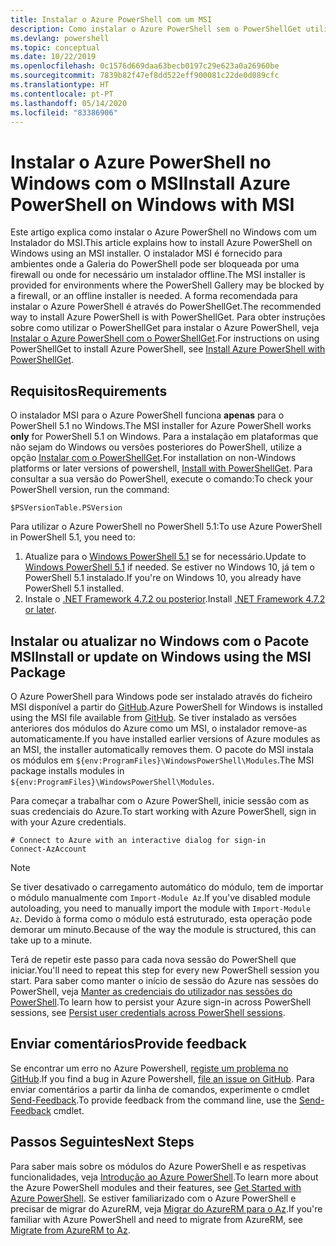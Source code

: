 ```yaml
---
title: Instalar o Azure PowerShell com um MSI
description: Como instalar o Azure PowerShell sem o PowerShellGet utilizar um MSI
ms.devlang: powershell
ms.topic: conceptual
ms.date: 10/22/2019
ms.openlocfilehash: 0c1576d669daa63becb0197c29e623a0a26960be
ms.sourcegitcommit: 7839b82f47ef8dd522eff900081c22de0d089cfc
ms.translationtype: HT
ms.contentlocale: pt-PT
ms.lasthandoff: 05/14/2020
ms.locfileid: "83386906"
---
```

# <a name="install-azure-powershell-on-windows-with-msi"></a><span data-ttu-id="e0c12-103">Instalar o Azure PowerShell no Windows com o MSI</span><span class="sxs-lookup"><span data-stu-id="e0c12-103">Install Azure PowerShell on Windows with MSI</span></span>

<span data-ttu-id="e0c12-104">Este artigo explica como instalar o Azure PowerShell no Windows com um Instalador do MSI.</span><span class="sxs-lookup"><span data-stu-id="e0c12-104">This article explains how to install Azure PowerShell on Windows using an MSI installer.</span></span> <span data-ttu-id="e0c12-105">O instalador MSI é fornecido para ambientes onde a Galeria do PowerShell pode ser bloqueada por uma firewall ou onde for necessário um instalador offline.</span><span class="sxs-lookup"><span data-stu-id="e0c12-105">The MSI installer is provided for environments where the PowerShell Gallery may be blocked by a firewall, or an offline installer is needed.</span></span> <span data-ttu-id="e0c12-106">A forma recomendada para instalar o Azure PowerShell é através do PowerShellGet.</span><span class="sxs-lookup"><span data-stu-id="e0c12-106">The recommended way to install Azure PowerShell is with PowerShellGet.</span></span> <span data-ttu-id="e0c12-107">Para obter instruções sobre como utilizar o PowerShellGet para instalar o Azure PowerShell, veja [Instalar o Azure PowerShell com o PowerShellGet](install-az-ps.md).</span><span class="sxs-lookup"><span data-stu-id="e0c12-107">For instructions on using PowerShellGet to install Azure PowerShell, see [Install Azure PowerShell with PowerShellGet](install-az-ps.md).</span></span>

## <a name="requirements"></a><span data-ttu-id="e0c12-108">Requisitos</span><span class="sxs-lookup"><span data-stu-id="e0c12-108">Requirements</span></span>

<span data-ttu-id="e0c12-109">O instalador MSI para o Azure PowerShell funciona __apenas__ para o PowerShell 5.1 no Windows.</span><span class="sxs-lookup"><span data-stu-id="e0c12-109">The MSI installer for Azure PowerShell works __only__ for PowerShell 5.1 on Windows.</span></span> <span data-ttu-id="e0c12-110">Para a instalação em plataformas que não sejam do Windows ou versões posteriores do PowerShell, utilize a opção [Instalar com o PowerShellGet](install-az-ps.md).</span><span class="sxs-lookup"><span data-stu-id="e0c12-110">For installation on non-Windows platforms or later versions of powershell, [Install with PowerShellGet](install-az-ps.md).</span></span>
<span data-ttu-id="e0c12-111">Para consultar a sua versão do PowerShell, execute o comando:</span><span class="sxs-lookup"><span data-stu-id="e0c12-111">To check your PowerShell version, run the command:</span></span>

```powershell-interactive
$PSVersionTable.PSVersion
```

<span data-ttu-id="e0c12-112">Para utilizar o Azure PowerShell no PowerShell 5.1:</span><span class="sxs-lookup"><span data-stu-id="e0c12-112">To use Azure PowerShell in PowerShell 5.1, you need to:</span></span>

1. <span data-ttu-id="e0c12-113">Atualize para o [Windows PowerShell 5.1](/powershell/scripting/install/installing-windows-powershell#upgrading-existing-windows-powershell) se for necessário.</span><span class="sxs-lookup"><span data-stu-id="e0c12-113">Update to [Windows PowerShell 5.1](/powershell/scripting/install/installing-windows-powershell#upgrading-existing-windows-powershell) if needed.</span></span> <span data-ttu-id="e0c12-114">Se estiver no Windows 10, já tem o PowerShell 5.1 instalado.</span><span class="sxs-lookup"><span data-stu-id="e0c12-114">If you're on Windows 10, you already have PowerShell 5.1 installed.</span></span>
2. <span data-ttu-id="e0c12-115">Instale o [.NET Framework 4.7.2 ou posterior](/dotnet/framework/install).</span><span class="sxs-lookup"><span data-stu-id="e0c12-115">Install [.NET Framework 4.7.2 or later](/dotnet/framework/install).</span></span>

## <a name="install-or-update-on-windows-using-the-msi-package"></a><span data-ttu-id="e0c12-116">Instalar ou atualizar no Windows com o Pacote MSI</span><span class="sxs-lookup"><span data-stu-id="e0c12-116">Install or update on Windows using the MSI Package</span></span>

<span data-ttu-id="e0c12-117">O Azure PowerShell para Windows pode ser instalado através do ficheiro MSI disponível a partir do [GitHub](https://github.com/Azure/azure-powershell/releases/tag/v2.8.0-October2019).</span><span class="sxs-lookup"><span data-stu-id="e0c12-117">Azure PowerShell for Windows is installed using the MSI file available from [GitHub](https://github.com/Azure/azure-powershell/releases/tag/v2.8.0-October2019).</span></span> <span data-ttu-id="e0c12-118">Se tiver instalado as versões anteriores dos módulos do Azure como um MSI, o instalador remove-as automaticamente.</span><span class="sxs-lookup"><span data-stu-id="e0c12-118">If you have installed earlier versions of Azure modules as an MSI, the installer automatically removes them.</span></span> <span data-ttu-id="e0c12-119">O pacote do MSI instala os módulos em `${env:ProgramFiles}\WindowsPowerShell\Modules`.</span><span class="sxs-lookup"><span data-stu-id="e0c12-119">The MSI package installs modules in `${env:ProgramFiles}\WindowsPowerShell\Modules`.</span></span>

<span data-ttu-id="e0c12-120">Para começar a trabalhar com o Azure PowerShell, inicie sessão com as suas credenciais do Azure.</span><span class="sxs-lookup"><span data-stu-id="e0c12-120">To start working with Azure PowerShell, sign in with your Azure credentials.</span></span>

```powershell-interactive
# Connect to Azure with an interactive dialog for sign-in
Connect-AzAccount
```

> [!NOTE]
>
> <span data-ttu-id="e0c12-121">Se tiver desativado o carregamento automático do módulo, tem de importar o módulo manualmente com `Import-Module Az`.</span><span class="sxs-lookup"><span data-stu-id="e0c12-121">If you've disabled module autoloading, you need to manually import the module with `Import-Module Az`.</span></span> <span data-ttu-id="e0c12-122">Devido à forma como o módulo está estruturado, esta operação pode demorar um minuto.</span><span class="sxs-lookup"><span data-stu-id="e0c12-122">Because of the way the module is structured, this can take up to a minute.</span></span>

<span data-ttu-id="e0c12-123">Terá de repetir este passo para cada nova sessão do PowerShell que iniciar.</span><span class="sxs-lookup"><span data-stu-id="e0c12-123">You'll need to repeat this step for every new PowerShell session you start.</span></span> <span data-ttu-id="e0c12-124">Para saber como manter o início de sessão do Azure nas sessões do PowerShell, veja [Manter as credenciais do utilizador nas sessões do PowerShell](context-persistence.md).</span><span class="sxs-lookup"><span data-stu-id="e0c12-124">To learn how to persist your Azure sign-in across PowerShell sessions, see [Persist user credentials across PowerShell sessions](context-persistence.md).</span></span>

## <a name="provide-feedback"></a><span data-ttu-id="e0c12-125">Enviar comentários</span><span class="sxs-lookup"><span data-stu-id="e0c12-125">Provide feedback</span></span>

<span data-ttu-id="e0c12-126">Se encontrar um erro no Azure Powershell, [registe um problema no GitHub](https://github.com/Azure/azure-powershell/issues).</span><span class="sxs-lookup"><span data-stu-id="e0c12-126">If you find a bug in Azure Powershell, [file an issue on GitHub](https://github.com/Azure/azure-powershell/issues).</span></span>
<span data-ttu-id="e0c12-127">Para enviar comentários a partir da linha de comandos, experimente o cmdlet [Send-Feedback](/powershell/module/az.accounts/send-feedback).</span><span class="sxs-lookup"><span data-stu-id="e0c12-127">To provide feedback from the command line, use the [Send-Feedback](/powershell/module/az.accounts/send-feedback) cmdlet.</span></span>

## <a name="next-steps"></a><span data-ttu-id="e0c12-128">Passos Seguintes</span><span class="sxs-lookup"><span data-stu-id="e0c12-128">Next Steps</span></span>

<span data-ttu-id="e0c12-129">Para saber mais sobre os módulos do Azure PowerShell e as respetivas funcionalidades, veja [Introdução ao Azure PowerShell](get-started-azureps.md).</span><span class="sxs-lookup"><span data-stu-id="e0c12-129">To learn more about the Azure PowerShell modules and their features, see [Get Started with Azure PowerShell](get-started-azureps.md).</span></span>
<span data-ttu-id="e0c12-130">Se estiver familiarizado com o Azure PowerShell e precisar de migrar do AzureRM, veja [Migrar do AzureRM para o Az](migrate-from-azurerm-to-az.md).</span><span class="sxs-lookup"><span data-stu-id="e0c12-130">If you're familiar with Azure PowerShell and need to migrate from AzureRM, see [Migrate from AzureRM to Az](migrate-from-azurerm-to-az.md).</span></span>
